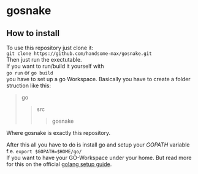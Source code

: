 # gosnake
## How to install
To use this repository just clone it:  
`git clone https://github.com/handsome-max/gosnake.git`  
Then just run the exectutable.  
If you want to run/build it yourself with  
`go run` or `go build`  
you have to set up a go Workspace.
Basically you have to create a folder struction like this:  
> go
> > src
> > > gosnake  

Where gosnake is exactly this repository.

After this all you have to do is install go and setup your *GOPATH* variable  
f.e. `export $GOPATH=$HOME/go/`  
If you want to have your GO-Workspace under your home. But read more for this on the official [golang setup guide](https://golang.org/doc/install#install "Go installation guide").
